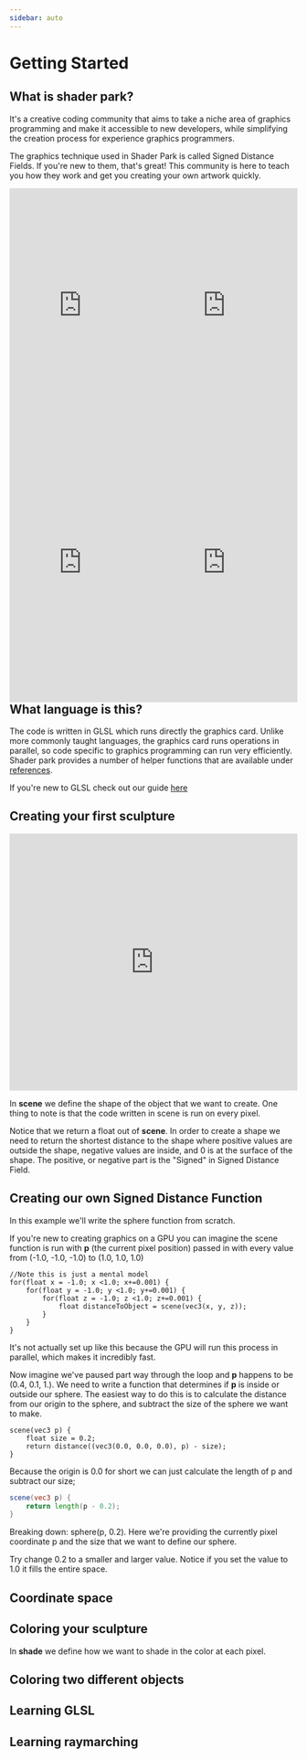 ```yaml
---
sidebar: auto
---
```


# Getting Started

## What is shader park?
It's a creative coding community that aims to take a niche area of graphics programming and make it accessible to new developers, while simplifying the creation process for experience graphics programmers.

The graphics technique used in Shader Park is called Signed Distance Fields. If you're new to them, that's great! 
This community is here to teach you how they work and get you creating your own artwork quickly.



<iframe width="50%" height="450px" src="https://shader-park.appspot.com/sculpture/-LSgHohvTH80MAgJbbPy?hideeditor=true&hidepedestal=true&embed=true&clickenabled=false" frameborder="0" style="float: left"></iframe>

<iframe width="50%" height="450px" src="https://shader-park.appspot.com/sculpture/-LPOucSRaaSOIEF9W5Qs?hideeditor=true&hidepedestal=true&embed=true&clickenabled=false" frameborder="0" style="float: left"></iframe>

<iframe width="50%" height="450px" src="https://shader-park.appspot.com/sculpture/-LRNqUDSccinZfco4bOy?hideeditor=true&hidepedestal=true&embed=true&clickenabled=false" frameborder="0" style="float: left"></iframe>

<iframe width="50%" height="450px" src="https://shader-park.appspot.com/sculpture/-LQLGa1s1XZx3cjMKJuD?hideeditor=true&hidepedestal=true&embed=true&clickenabled=false" frameborder="0" style="float: left"></iframe>

## What language is this?
The code is written in GLSL which runs directly the graphics card. Unlike more commonly taught languages, the graphics card runs operations in parallel, so code specific to graphics programming can run very efficiently. 
Shader park provides a number of helper functions that are available under [references](https://shader-park.appspot.com/references).

If you're new to GLSL check out our guide [here](#glsl)

## Creating your first sculpture

<iframe width="100%" height="450px" src="http://shader-park.appspot.com/sculpture/-LM-Nx6cvMmlbdKKiB64?example=true&embed=true" frameborder="0"></iframe>

In **scene** we define the shape of the object that we want to create.
One thing to note is that the code written in scene is run on every pixel.

Notice that we return a float out of **scene**. In order to create a shape we need to return the shortest distance to the shape where positive values are outside the shape, negative values are inside, and 0 is at the surface of the shape. The positive, or negative part is the "Signed" in Signed Distance Field.

## Creating our own Signed Distance Function
In this example we'll write the sphere function from scratch.

If you're new to creating graphics on a GPU you can imagine the scene function is run with **p** (the current pixel position) passed in with every value from (-1.0, -1.0, -1.0) to (1.0, 1.0, 1.0)
```glsl{5}
//Note this is just a mental model
for(float x = -1.0; x <1.0; x+=0.001) {
    for(float y = -1.0; y <1.0; y+=0.001) {
        for(float z = -1.0; z <1.0; z+=0.001) {
            float distanceToObject = scene(vec3(x, y, z)); 
        }
    }
}
```
It's not actually set up like this because the GPU will run this process in parallel, which makes it incredibly fast.

Now imagine we've paused part way through the loop and **p** happens to be (0.4, 0.1, 1.).
We need to write a function that determines if **p** is inside or outside our sphere.
The easiest way to do this is to calculate the distance from our origin to the sphere, and subtract the size of the sphere we want to make.

```glsl{3}
scene(vec3 p) {
    float size = 0.2;
    return distance((vec3(0.0, 0.0, 0.0), p) - size);
}
```
Because the origin is 0.0 for short we can just calculate the length of p and subtract our size;

```glsl
scene(vec3 p) {
    return length(p - 0.2);
}
```



Breaking down: sphere(p, 0.2). 
Here we're providing the currently pixel coordinate p and the size that we want to define our sphere.

Try change 0.2 to a smaller and larger value.
Notice if you set the value to 1.0 it fills the entire space.


## Coordinate space



## Coloring your sculpture
In **shade** we define how we want to shade in the color at each pixel.

## Coloring two different objects




## <a name="glsl"></a>Learning GLSL
## Learning raymarching

